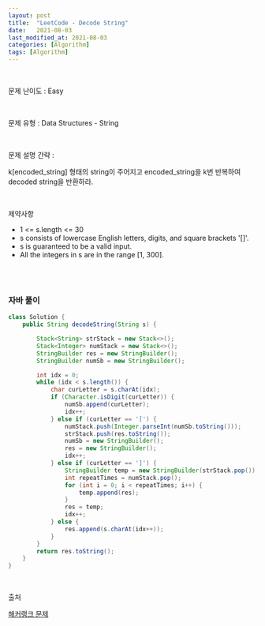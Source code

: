 ```yaml
---
layout: post
title:  "LeetCode - Decode String"
date:   2021-08-03
last_modified_at: 2021-08-03
categories: [Algorithm]
tags: [Algorithm]
---
```


<br/>

문제 난이도 : Easy

<br/>

문제 유형 : Data Structures - String

<br/>

문제 설명 간략 :    

k[encoded_string] 형태의 string이 주어지고 encoded_string을 k번 반복하여 decoded string을 반환하라.


<br/>

제약사항

- 1 <= s.length <= 30
- s consists of lowercase English letters, digits, and square brackets '[]'.
- s is guaranteed to be a valid input.
- All the integers in s are in the range [1, 300].

<br/>
   

<br/>

### 자바 풀이

```java
class Solution {
    public String decodeString(String s) {

        Stack<String> strStack = new Stack<>();
        Stack<Integer> numStack = new Stack<>();
        StringBuilder res = new StringBuilder();
        StringBuilder numSb = new StringBuilder();

        int idx = 0;
        while (idx < s.length()) {
            char curLetter = s.charAt(idx);
            if (Character.isDigit(curLetter)) {
                numSb.append(curLetter);
                idx++;
            } else if (curLetter == '[') {
                numStack.push(Integer.parseInt(numSb.toString()));
                strStack.push(res.toString());
                numSb = new StringBuilder();
                res = new StringBuilder();
                idx++;
            } else if (curLetter == ']') {
                StringBuilder temp = new StringBuilder(strStack.pop());
                int repeatTimes = numStack.pop();
                for (int i = 0; i < repeatTimes; i++) {
                    temp.append(res);
                }
                res = temp;
                idx++;
            } else {
                res.append(s.charAt(idx++));
            }
        }
        return res.toString();
    }
}

```

<br/>

출처

[해커랭크 문제](https://leetcode.com/explore/learn/card/queue-stack/239/conclusion/1379/)